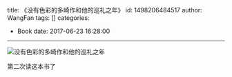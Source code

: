 title: 《没有色彩的多崎作和他的巡礼之年》
id: 1498206484517
author: WangFan
tags: []
categories:
  - Book
date: 2017-06-23 16:28:00
---
![没有色彩的多崎作和他的巡礼之年](http://olk3bzfd5.bkt.clouddn.com/pasted-1498202017573.png)

第二次读这本书了